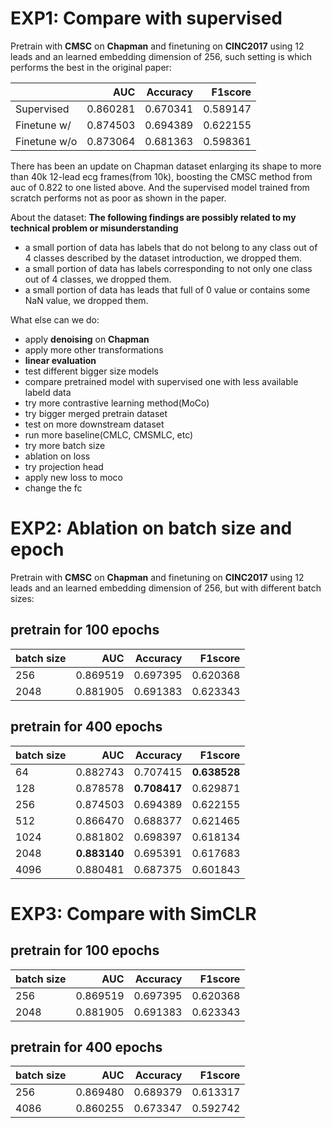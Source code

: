 # EXP1: Compare with supervised

Pretrain with **CMSC** on **Chapman** and finetuning on **CINC2017** using 12 leads and an learned embedding dimension of 256, such setting is which performs the best in the original paper:

|              | AUC      | Accuracy | F1score  |
|:-------------|---------:|---------:|---------:|
| Supervised   | 0.860281 | 0.670341 | 0.589147 |
| Finetune w/  | 0.874503 | 0.694389 | 0.622155 |
| Finetune w/o | 0.873064 | 0.681363 | 0.598361 |

There has been an update on Chapman dataset enlarging its shape to more than 40k 12-lead ecg frames(from 10k), boosting the CMSC method from auc of 0.822 to one listed above. And the supervised model trained from scratch performs not as poor as shown in the paper.

About the dataset:
**The following findings are possibly related to my technical problem or misunderstanding**
- a small portion of data has labels that do not belong to any class out of 4 classes described by the dataset introduction, we dropped them.
- a small portion of data has labels corresponding to not only one class out of 4 classes, we dropped them.
- a small portion of data has leads that full of 0 value or contains some NaN value, we dropped them.

What else can we do:
- apply **denoising** on **Chapman**
- apply more other transformations
- **linear evaluation**
- test different bigger size models
- compare pretrained model with supervised one with less available labeld data
- try more contrastive learning method(MoCo)
- try bigger merged pretrain dataset
- test on more downstream dataset
- run more baseline(CMLC, CMSMLC, etc)
- try more batch size
- ablation on loss
- try projection head
- apply new loss to moco
- change the fc

# EXP2: Ablation on batch size and epoch

Pretrain with **CMSC** on **Chapman** and finetuning on **CINC2017** using 12 leads and an learned embedding dimension of 256, but with different batch sizes:

## pretrain for 100 epochs

| batch size | AUC      | Accuracy | F1score  |
|:-----------|---------:|---------:|---------:|
| 256        | 0.869519 | 0.697395 | 0.620368 |
| 2048       | 0.881905 | 0.691383 | 0.623343 |

## pretrain for 400 epochs

| batch size | AUC          | Accuracy     | F1score      |
|:-----------|-------------:|-------------:|-------------:|
| 64         | 0.882743     | 0.707415     | **0.638528** |
| 128        | 0.878578     | **0.708417** | 0.629871     |
| 256        | 0.874503     | 0.694389     | 0.622155     |
| 512        | 0.866470     | 0.688377     | 0.621465     |
| 1024       | 0.881802     | 0.698397     | 0.618134     |
| 2048       | **0.883140** | 0.695391     | 0.617683     |
| 4096       | 0.880481     | 0.687375     | 0.601843     |

# EXP3: Compare with SimCLR

## pretrain for 100 epochs

| batch size | AUC      | Accuracy | F1score  |
|:-----------|---------:|---------:|---------:|
| 256        | 0.869519 | 0.697395 | 0.620368 |
| 2048       | 0.881905 | 0.691383 | 0.623343 |

## pretrain for 400 epochs

| batch size | AUC      | Accuracy | F1score  |
|:-----------|---------:|---------:|---------:|
| 256        | 0.869480 | 0.689379 | 0.613317 |
| 4086       | 0.860255 | 0.673347 | 0.592742 |
